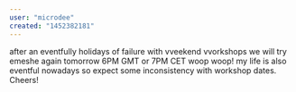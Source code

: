 ```yaml
---
user: "microdee"
created: "1452382181"
---
```


after an eventfully holidays of failure with vveekend vvorkshops we will try emeshe again tomorrow 6PM GMT or 7PM CET woop woop! my life is also eventful nowadays so expect some inconsistency with workshop dates. Cheers!
